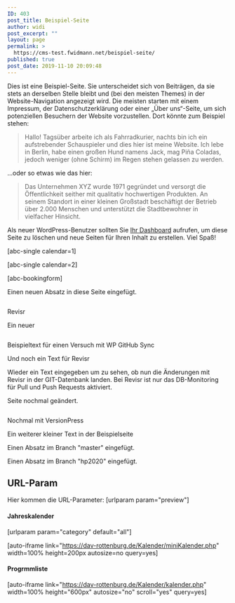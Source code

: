 ```yaml
---
ID: 403
post_title: Beispiel-Seite
author: widi
post_excerpt: ""
layout: page
permalink: >
  https://cms-test.fwidmann.net/beispiel-seite/
published: true
post_date: 2019-11-10 20:09:48
---
```

<!-- wp:paragraph -->
<p>Dies ist eine Beispiel-Seite. Sie unterscheidet sich von Beiträgen, da sie stets an derselben Stelle bleibt und (bei den meisten Themes) in der Website-Navigation angezeigt wird. Die meisten starten mit einem Impressum, der Datenschutzerklärung oder einer „Über uns“-Seite, um sich potenziellen Besuchern der Website vorzustellen. Dort könnte zum Beispiel stehen:</p>
<!-- /wp:paragraph -->

<!-- wp:quote -->
<blockquote class="wp-block-quote"><p>Hallo! Tagsüber arbeite ich als Fahrradkurier, nachts bin ich ein aufstrebender Schauspieler und dies hier ist meine Website. Ich lebe in Berlin, habe einen großen Hund namens Jack, mag Piña Coladas, jedoch weniger (ohne Schirm) im Regen stehen gelassen zu werden.</p></blockquote>
<!-- /wp:quote -->

<!-- wp:paragraph -->
<p>...oder so etwas wie das hier:</p>
<!-- /wp:paragraph -->

<!-- wp:quote -->
<blockquote class="wp-block-quote"><p>Das Unternehmen XYZ wurde 1971 gegründet und versorgt die Öffentlichkeit seither mit qualitativ hochwertigen Produkten. An seinem Standort in einer kleinen Großstadt beschäftigt der Betrieb über 2.000 Menschen und unterstützt die Stadtbewohner in vielfacher Hinsicht.</p></blockquote>
<!-- /wp:quote -->

<!-- wp:paragraph -->
<p>Als neuer WordPress-Benutzer sollten Sie <a href="http://cms-test.fwidmann.net/wp-admin/">Ihr Dashboard</a> aufrufen, um diese Seite zu löschen und neue Seiten für Ihren Inhalt zu erstellen. Viel Spaß!</p>
<!-- /wp:paragraph -->

<!-- wp:shortcode -->
[abc-single calendar=1]
<!-- /wp:shortcode -->

<!-- wp:shortcode -->
[abc-single calendar=2]
<!-- /wp:shortcode -->

<!-- wp:shortcode -->
[abc-bookingform]
<!-- /wp:shortcode -->

<!-- wp:paragraph -->
<p>Einen neuen Absatz in diese Seite eingefügt.</p>
<!-- /wp:paragraph -->

<!-- wp:media-text {"mediaPosition":"right","mediaId":296,"mediaLink":"https://cms-test.fwidmann.net/beispiel-seite/traumhaus1/","mediaType":"image"} -->
<div class="wp-block-media-text alignwide has-media-on-the-right is-stacked-on-mobile"><figure class="wp-block-media-text__media"><img src="https://cms-test.fwidmann.net/wp-content/uploads/2020/11/Traumhaus1.jpg" alt="" class="wp-image-296"/></figure><div class="wp-block-media-text__content"><!-- wp:paragraph {"placeholder":"Inhalt…","fontSize":"large"} -->
<p class="has-large-font-size">Revisr</p>
<!-- /wp:paragraph --></div></div>
<!-- /wp:media-text -->

<!-- wp:paragraph -->
<p>Ein neuer </p>
<!-- /wp:paragraph -->

<!-- wp:media-text {"mediaId":385,"mediaLink":"http://hp2020.fwidmann.net/beispiel-seite/kleinesbild/","linkDestination":"media","mediaType":"image"} -->
<div class="wp-block-media-text alignwide is-stacked-on-mobile"><figure class="wp-block-media-text__media"><a href="https://cms-test.fwidmann.net/wp-content/uploads/2020/11/KleinesBild.png"><img src="http://hp2020.fwidmann.net/wp-content/uploads/2020/11/KleinesBild.png" alt="" class="wp-image-385"/></a></figure><div class="wp-block-media-text__content"><!-- wp:paragraph -->
<p>Beispieltext für einen Versuch mit WP GitHub Sync</p>
<!-- /wp:paragraph --></div></div>
<!-- /wp:media-text -->

<!-- wp:paragraph -->
<p>Und noch ein Text für Revisr</p>
<!-- /wp:paragraph -->

<!-- wp:paragraph -->
<p>Wieder ein Text eingegeben um zu sehen, ob nun die Änderungen mit Revisr in der GIT-Datenbank landen. Bei Revisr ist nur das DB-Monitoring für Pull und Push Requests aktiviert.</p>
<!-- /wp:paragraph -->

<!-- wp:paragraph -->
<p>Seite nochmal geändert.</p>
<!-- /wp:paragraph -->

<!-- wp:media-text {"mediaPosition":"right","mediaId":392,"mediaLink":"http://hp2020.fwidmann.net/beispiel-seite/whatsapp-image-2020-03-17-at-09-32-17/","mediaType":"image"} -->
<div class="wp-block-media-text alignwide has-media-on-the-right is-stacked-on-mobile"><figure class="wp-block-media-text__media"><img src="http://hp2020.fwidmann.net/wp-content/uploads/2020/11/WhatsApp-Image-2020-03-17-at-09.32.17-768x1024.jpeg" alt="" class="wp-image-392"/></figure><div class="wp-block-media-text__content"><!-- wp:paragraph {"placeholder":"Inhalt…","fontSize":"large"} -->
<p class="has-large-font-size">Nochmal mit VersionPress</p>
<!-- /wp:paragraph --></div></div>
<!-- /wp:media-text -->

<!-- wp:paragraph -->
<p>Ein weiterer kleiner Text in der Beispielseite</p>
<!-- /wp:paragraph -->

<!-- wp:paragraph -->
<p>Einen Absatz im Branch "master" eingefügt.</p>
<!-- /wp:paragraph -->

<!-- wp:paragraph -->
<p>Einen Absatz im Branch "hp2020" eingefügt.</p>
<!-- /wp:paragraph -->

<!-- wp:heading -->
<h2>URL-Param</h2>
<!-- /wp:heading -->

<!-- wp:paragraph -->
<p>Hier kommen die URL-Parameter: [urlparam param="preview"]</p>
<!-- /wp:paragraph -->

<!-- wp:heading {"level":4} -->
<h4>Jahreskalender</h4>
<!-- /wp:heading -->

<!-- wp:shortcode -->
[urlparam param="category" default="all"]
<!-- /wp:shortcode -->

<!-- wp:shortcode -->
[auto-iframe link="https://dav-rottenburg.de/Kalender/miniKalender.php" width=100% height=200px autosize=no query=yes]
<!-- /wp:shortcode -->

<!-- wp:heading {"level":4} -->
<h4>Progrmmliste</h4>
<!-- /wp:heading -->

<!-- wp:shortcode -->
[auto-iframe link="https://dav-rottenburg.de/Kalender/kalender.php" width=100% height="600px" autosize="no" scroll="yes" query=yes]
<!-- /wp:shortcode -->